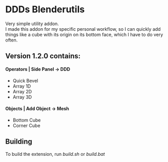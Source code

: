 # DDDs Blenderutils

Very simple utility addon.  
I made this addon for my specific personal workflow, so I can quickly add things like a cube with its origin on its bottom face, which I have to do very often.

## Version 1.2.0 contains:
#### Operators | Side Panel -> DDD
* Quick Bevel
* Array 1D
* Array 2D
* Array 3D

#### Objects | Add Object -> Mesh
* Bottom Cube
* Corner Cube

## Building
To build the extension, run *build.sh* or *build.bat*